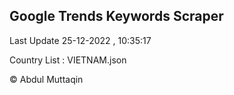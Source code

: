 

## Google Trends Keywords Scraper 
 
Last Update 25-12-2022 , 10:35:17

Country List :
VIETNAM.json



© Abdul Muttaqin 
